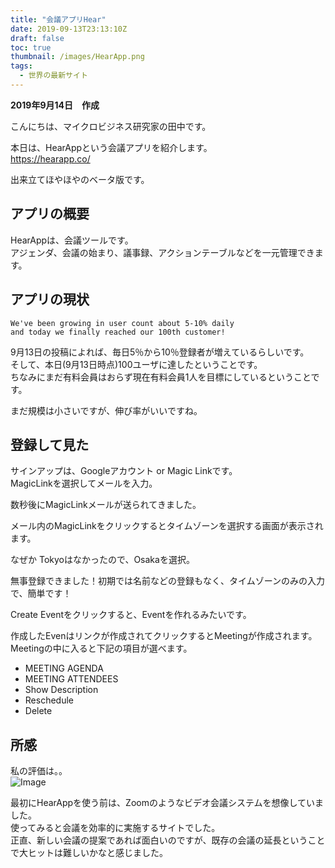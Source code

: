 ```yaml
---
title: "会議アプリHear"
date: 2019-09-13T23:13:10Z
draft: false
toc: true
thumbnail: /images/HearApp.png
tags:
  - 世界の最新サイト
---
```


**2019年9月14日　作成**

こんにちは、マイクロビジネス研究家の田中です。

本日は、HearAppという会議アプリを紹介します。  
https://hearapp.co/

出来立てほやほやのベータ版です。

<!--more-->

## アプリの概要
HearAppは、会議ツールです。  
アジェンダ、会議の始まり、議事録、アクションテーブルなどを一元管理できます。

## アプリの現状

```
We've been growing in user count about 5-10% daily   
and today we finally reached our 100th customer!
```

9月13日の投稿によれば、毎日5％から10％登録者が増えているらしいです。   
そして、本日(9月13日時点)100ユーザに達したということです。  
ちなみにまだ有料会員はおらず現在有料会員1人を目標にしているということです。  

まだ規模は小さいですが、伸び率がいいですね。  

## 登録して見た

サインアップは、Googleアカウント or Magic Linkです。  
MagicLinkを選択してメールを入力。  

数秒後にMagicLinkメールが送られてきました。  

メール内のMagicLinkをクリックするとタイムゾーンを選択する画面が表示されます。  

なぜか Tokyoはなかったので、Osakaを選択。   

無事登録できました！初期では名前などの登録もなく、タイムゾーンのみの入力で、簡単です！

Create Eventをクリックすると、Eventを作れるみたいです。  

作成したEvenはリンクが作成されてクリックするとMeetingが作成されます。    
Meetingの中に入ると下記の項目が選べます。  

- MEETING AGENDA
- MEETING ATTENDEES
- Show Description
- Reschedule
- Delete

## 所感

私の評価は。。  
![Image](/images/Star1.png)

最初にHearAppを使う前は、Zoomのようなビデオ会議システムを想像していました。  
使ってみると会議を効率的に実施するサイトでした。  
正直、新しい会議の提案であれば面白いのですが、既存の会議の延長ということで大ヒットは難しいかなと感じました。

